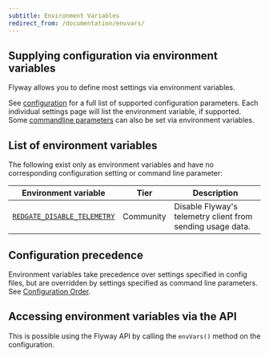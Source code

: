 ```yaml
---
subtitle: Environment Variables
redirect_from: /documentation/envvars/
---
```


## Supplying configuration via environment variables

Flyway allows you to define most settings via environment variables.

See [configuration](<Configuration>) for a full list of supported configuration parameters. Each individual settings page will list the environment variable, if supported.
Some [commandline parameters](<Command-line Parameters>) can also be set via environment variables.

## List of environment variables

The following exist only as environment variables and have no corresponding configuration setting or command line parameter:

| Environment variable                                                                                  | Tier      | Description                                                |
|-------------------------------------------------------------------------------------------------------|-----------|------------------------------------------------------------|
| [`REDGATE_DISABLE_TELEMETRY`](<Environment Variables/Redgate Disable Telemetry Environment Variable>) | Community | Disable Flyway's telemetry client from sending usage data. |

## Configuration precedence

Environment variables take precedence over settings specified in config files, but are overridden by settings specified as command line parameters.
See [Configuration Order](<Configuration Precedence>).

## Accessing environment variables via the API 

This is possible using the Flyway API by calling the `envVars()` method on the configuration.
